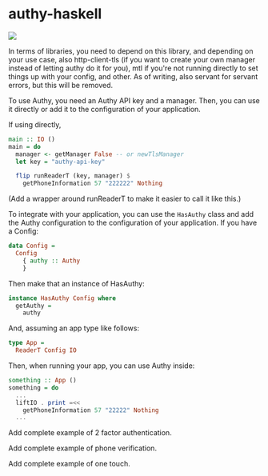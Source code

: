# authy-haskell

[![][1]][0]

[0]: https://circleci.com/gh/jpvillaisaza/authy-haskell
[1]: https://circleci.com/gh/jpvillaisaza/authy-haskell.svg?style=svg

In terms of libraries, you need to depend on this library, and
depending on your use case, also http-client-tls (if you want to
create your own manager instead of letting authy do it for you), mtl
if you're not running directly to set things up with your config, and
other. As of writing, also servant for servant errors, but this will
be removed.

To use Authy, you need an Authy API key and a manager. Then, you can
use it directly or add it to the configuration of your application.

If using directly,

```haskell
main :: IO ()
main = do
  manager <- getManager False -- or newTlsManager
  let key = "authy-api-key"

  flip runReaderT (key, manager) $
    getPhoneInformation 57 "222222" Nothing
```

(Add a wrapper around runReaderT to make it easier to call it like
this.)

To integrate with your application, you can use the `HasAuthy` class
and add the Authy configuration to the configuration of your
application. If you have a Config:

```haskell
data Config =
  Config
    { authy :: Authy
	}
```

Then make that an instance of HasAuthy:

```haskell
instance HasAuthy Config where
  getAuthy =
    authy
```

And, assuming an app type like follows:

```haskell
type App =
  ReaderT Config IO
```

Then, when running your app, you can use Authy inside:

```haskell
something :: App ()
something = do
  ...
  liftIO . print =<<
    getPhoneInformation 57 "22222" Nothing
  ...
```

Add complete example of 2 factor authentication.

Add complete example of phone verification.

Add complete example of one touch.
